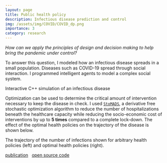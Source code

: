 ```yaml
---
layout: page
title: Public health policy
description: Infectious disease prediction and control
img: /assets/img/COVID/COVID_dp.png
importance: 3
category: research
---
```


*How can we apply the principles of design and decision making to help bring the pandemic under control?*

To answer this question, I modeled how an infectious disease spreads in a small population. Diseases such as COVID-19 spread through social interaction. I programmed intelligent agents to model a complex social system.

<div class="row">
    <div class="col-sm mt-3 mt-md-0">
        <img class="img-fluid rounded z-depth-1" src="{{ '/assets/img/COVID/example_use_compressed.gif' | relative_url }}" alt="" title="COVID simulation"/>
    </div>
</div>
<div class="caption">
    Interactive C++ simulation of an infectious disease 
</div>

Optimization can be used to determine the critical amount of intervention necessary to keep the disease in check. 
I used <a href="https://arxiv.org/abs/1911.01012" target="_blank">`StoMADS`</a>, a derivative free stochastic optimization algorithm to reduce the number of hospitalizations beneath the healthcare capacity while reducing the socio-economic cost of interventions by up to **5 times** compared to a complete lock-down. The effect of the optimal health policies on the trajectory of the disease is shown below.

<div class="row justify-content-sm-center">
    <div class="col-sm-6 mt-3 mt-md-0">
        <img class="img-fluid rounded z-depth-1" src="{{ '/assets/img/COVID/I_compare.png' | relative_url }}" alt="" title="arbitrary policies"/>
    </div>
    <div class="col-sm-6 mt-3 mt-md-0">
        <img class="img-fluid rounded z-depth-1" src="{{ '/assets/img/COVID/I_compare_opt.png' | relative_url }}" alt="" title="optimal policies"/>
    </div>
</div>
<div class="caption">
    The trajectory of the number of infections shown for arbitrary health policies (left) and optimal health policies (right).
</div>

<a href="https://ieeexplore.ieee.org/document/9532002" target="_blank"><i class="fas fa-book"></i> publication</a>&nbsp;&nbsp;
<a href="https://github.com/khbalhandawi/COVID_SIM_GPU" target="_blank"> <i class="fab fa-github"></i> open source code</a>

